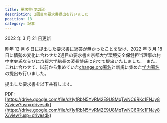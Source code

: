 ```yaml
---
title: 要求書(第2回)
description: 2回目の要求書提出を行いました
position: 18
category: 記事
---
```


2022 年 3 月 21 日更新

昨年 12 月 6 日に提出した要求書に返答が無かったことを受け、2022 年 3 月 18 日に情勢の変化に合わせた2通目の要求書を京都大学環境安全保健担当理事の村中孝史氏ならびに京都大学総長の湊長博氏に宛てて提出いたしました。
また、これに合わせて、以前から集めていた[change.org署名](https://www.change.org/p/%E4%BA%AC%E9%83%BD%E5%A4%A7%E5%AD%A6-%E4%BA%AC%E9%83%BD%E5%A4%A7%E5%AD%A6%E4%BF%9D%E5%81%A5%E8%A8%BA%E7%99%82%E6%89%80%E3%82%92%E5%BB%83%E6%AD%A2%E3%81%97%E3%81%AA%E3%81%84%E3%81%A7%E4%B8%8B%E3%81%95%E3%81%84)と新規に集めた[学内署名](https://ku-clinic-sonzoku.herokuapp.com/signature/)の提出も行いました。

提出した要求書を以下共有します。

PDF:
[https://drive.google.com/file/d/1yfRbN5YvRM2E9U8MqTwNC6RKc1FNJy8X/view?usp=drivesdk](https://drive.google.com/file/d/1yfRbN5YvRM2E9U8MqTwNC6RKc1FNJy8X/view?usp=drivesdk)
